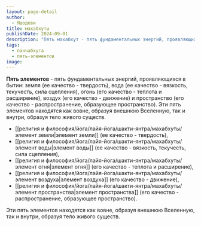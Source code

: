 ```yaml
---
layout: page-detail
author:
  - Яшодеви
title: махабхуты
publishDate: 2024-09-01
description: "Пять махабхут - пять фундаментальных энергий, проявляющихся в бытии: земля (ее качество - твердость), вода (ее качество - вязкость, текучесть, сила сцепления), огонь (его качество - теплота и расширение), воздух (его качество - движение) и пространство (его качество - распространение, образующее пространство). Эти пять элементов находятся как вовне, образуя внешнюю Вселенную, так и внутри, образуя тело живого существ."
tags:
  - панчабхута
  - пять-элементов
image:
---
```

**Пять элементов** - пять фундаментальных энергий, проявляющихся в бытии: земля (ее качество - твердость), вода (ее качество - вязкость, текучесть, сила сцепления), огонь (его качество - теплота и расширение), воздух (его качество - движение) и пространство (его качество - распространение, образующее пространство). Эти пять элементов находятся как вовне, образуя внешнюю Вселенную, так и внутри, образуя тело живого существ.

- [[религия и философия/йога/лайя-йога/шакти-янтра/махабхуты/элемент земли|элемент земли]] (ее качество - твердость), 
- [[религия и философия/йога/лайя-йога/шакти-янтра/махабхуты/элемент воды|элемент воды]] (ее качество - вязкость, текучесть, сила сцепления), 
- [[религия и философия/йога/лайя-йога/шакти-янтра/махабхуты/элемент огня|элемент огня]] (его качество - теплота и расширение), 
- [[религия и философия/йога/лайя-йога/шакти-янтра/махабхуты/элемент воздуха|элемент воздуха]] (его качество - движение), 
- [[религия и философия/йога/лайя-йога/шакти-янтра/махабхуты/элемент пространства|элемент пространства]] (его качество - распространение, образующее пространство). 

Эти пять элементов находятся как вовне, образуя внешнюю Вселенную, так и внутри, образуя тело живого существ.

